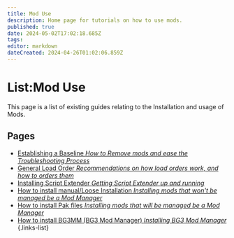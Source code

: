```yaml
---
title: Mod Use
description: Home page for tutorials on how to use mods.
published: true
date: 2024-05-02T17:02:18.685Z
tags: 
editor: markdown
dateCreated: 2024-04-26T01:02:06.859Z
---
```


# List:Mod Use
This page is a list of existing guides relating to the Installation and usage of Mods.

## Pages
- [Establishing a Baseline *How to Remove mods and ease the Troubleshooting Process*](How-to-remove-mods)
- [General Load Order *Recommendations on how load orders work, and how to orders them*](general-load-order)
- [Installing Script Extender *Getting Script Extender up and running*](How-to-install-Script-Extender)
- [How to install manual/Loose Installation *Installing mods that won't be managed be a Mod Manager*](How-to-install-manual-or-loose-file-mods)
- [How to install Pak files *Installing mods that will be managed be a Mod Manager*](How-to-Install-Pak-Files)
- [How to install BG3MM (BG3 Mod Manager) *Installing BG3 Mod Manager*](Installation-Of-BG3MM)
{.links-list}